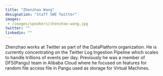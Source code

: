 ```yaml
---
title: "Zhenzhao Wang"
designation: "Staff SWE Twitter"
images: 
 - /images/speakers/zhenzhao-wang.jpg
twitter: ""
linkedin: ""
---
```


Zhenzhao works at Twitter as part of the DataPlatform organization. He is currently concentrating on the Twitter Log Ingestion Pipeline which scales to handle trillions of events per day. Previously he was a member of DFS(Pangu) team in Alibaba Cloud where he focused on features for random file access file in Pangu used as storage for Virtual Machines.